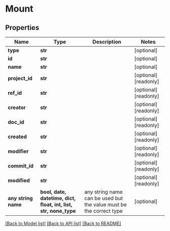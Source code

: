 # Mount


## Properties
Name | Type | Description | Notes
------------ | ------------- | ------------- | -------------
**type** | **str** |  | [optional] 
**id** | **str** |  | [optional] 
**name** | **str** |  | [optional] 
**project_id** | **str** |  | [optional] [readonly] 
**ref_id** | **str** |  | [optional] [readonly] 
**creator** | **str** |  | [optional] [readonly] 
**doc_id** | **str** |  | [optional] [readonly] 
**created** | **str** |  | [optional] [readonly] 
**modifier** | **str** |  | [optional] [readonly] 
**commit_id** | **str** |  | [optional] [readonly] 
**modified** | **str** |  | [optional] [readonly] 
**any string name** | **bool, date, datetime, dict, float, int, list, str, none_type** | any string name can be used but the value must be the correct type | [optional]

[[Back to Model list]](../README.md#documentation-for-models) [[Back to API list]](../README.md#documentation-for-api-endpoints) [[Back to README]](../README.md)


